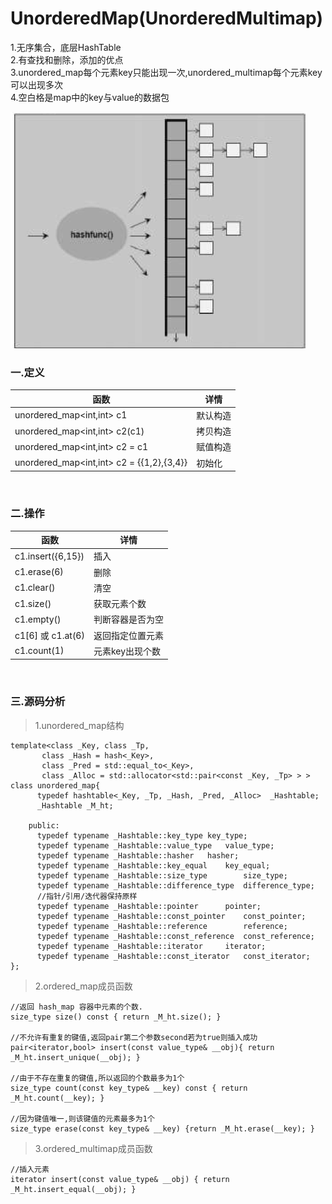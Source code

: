 # UnorderedMap(UnorderedMultimap)

1.无序集合，底层HashTable<br>
2.有查找和删除，添加的优点<br>
3.unordered_map每个元素key只能出现一次,unordered_multimap每个元素key可以出现多次<br>
4.空白格是map中的key与value的数据包

![](../../img/17.png)

### 一.定义

函数|详情
--|--
unordered_map<int,int\> c1|默认构造
unordered_map<int,int\> c2(c1)|拷贝构造
unordered_map<int,int\> c2 = c1|赋值构造
unordered_map<int,int\> c2 = {{1,2},{3,4}}|初始化

<br>

### 二.操作

函数|详情
--|--
c1.insert({6,15})|插入
c1.erase(6)|删除
c1.clear()|清空
c1.size()|获取元素个数
c1.empty()|判断容器是否为空
c1[6] 或 c1.at(6)|返回指定位置元素
c1.count(1)|元素key出现个数

<br>

### 三.源码分析

>1.unordered_map结构

```
template<class _Key, class _Tp,
	   class _Hash = hash<_Key>,
	   class _Pred = std::equal_to<_Key>,
	   class _Alloc = std::allocator<std::pair<const _Key, _Tp> > >
class unordered_map{
      typedef hashtable<_Key, _Tp, _Hash, _Pred, _Alloc>  _Hashtable;
      _Hashtable _M_ht;

    public:
      typedef typename _Hashtable::key_type	key_type;
      typedef typename _Hashtable::value_type	value_type;
      typedef typename _Hashtable::hasher	hasher;
      typedef typename _Hashtable::key_equal	key_equal;
      typedef typename _Hashtable::size_type		size_type;
      typedef typename _Hashtable::difference_type	difference_type;
      //指针/引用/迭代器保持原样
      typedef typename _Hashtable::pointer		pointer;
      typedef typename _Hashtable::const_pointer	const_pointer;
      typedef typename _Hashtable::reference		reference;
      typedef typename _Hashtable::const_reference	const_reference;
      typedef typename _Hashtable::iterator		iterator;
      typedef typename _Hashtable::const_iterator	const_iterator;
};
```

>2.ordered_map成员函数

```
//返回 hash_map 容器中元素的个数.
size_type size() const { return _M_ht.size(); }
  
//不允许有重复的键值,返回pair第二个参数second若为true则插入成功
pair<iterator,bool> insert(const value_type& __obj){ return _M_ht.insert_unique(__obj); }
    
//由于不存在重复的键值,所以返回的个数最多为1个
size_type count(const key_type& __key) const { return _M_ht.count(__key); }

//因为键值唯一,则该键值的元素最多为1个
size_type erase(const key_type& __key) {return _M_ht.erase(__key); }  
```

>3.ordered_multimap成员函数

```
//插入元素
iterator insert(const value_type& __obj) { return _M_ht.insert_equal(__obj); }
```
